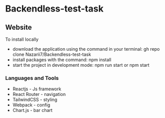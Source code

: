 # Backendless-test-task

<h2>Website</h2>

<p>To install locally</p>
<ul>
        <li>download the application using the command in your terminal:  gh repo clone Nazarii7/Backendless-test-task</li>
        <li>install packages with the command: npm install</li>
        <li>start the project in development mode: npm run start or npm start</li>       
</ul>

<h3>Languages and Tools</h3>

<ul>
        <li>Reactjs - Js framework</li>
        <li>React Router - navigation</li>
        <li>TailwindCSS - styling</li>
        <li>Webpack - config</li>
        <li>Chart.js - bar chart</li>
</ul>
